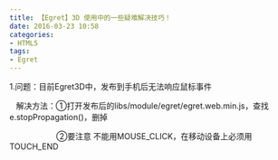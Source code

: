 ```yaml
---
title: 【Egret】3D 使用中的一些疑难解决技巧！
date: 2016-03-23 10:58
categories:
- HTML5
tags:
- Egret
---
```


1.问题：目前Egret3D中，发布到手机后无法响应鼠标事件

   解决方法：①打开发布后的libs/module/egret/egret.web.min.js，查找e.stopPropagation()，删掉

                     ②要注意 不能用MOUSE_CLICK，在移动设备上必须用TOUCH_END  